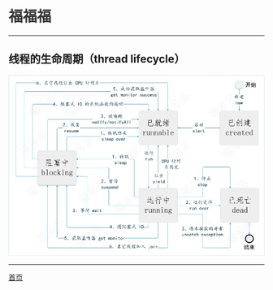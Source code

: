 # <font face="楷体" color=#333333>福福福</font>

-------------------------------------------------------------------------------------------
## 线程的生命周期（thread lifecycle）
![线程的生命周期](image/thread-life-cycle.jpg "线程生命周期（thread lifecycle）")

-------------------------------------------------------------------------------------------

[首页](/)